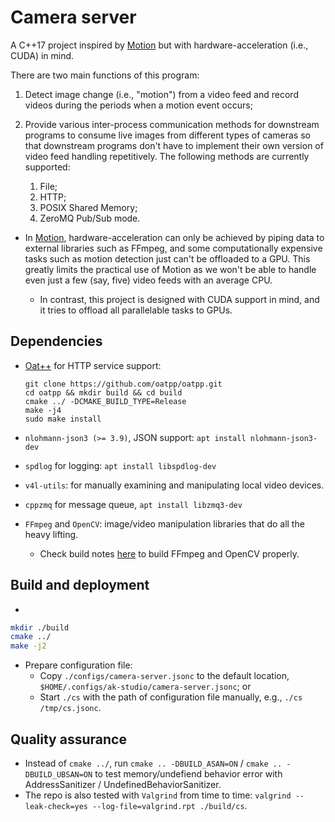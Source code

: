 # Camera server

A C++17 project inspired by
[Motion](https://github.com/Motion-Project/motion)
but with hardware-acceleration (i.e., CUDA) in mind.

There are two main functions of this program:

1.  Detect image change (i.e., "motion") from a video feed and record videos
    during the periods when a motion event occurs;
1.  Provide various inter-process communication methods for downstream
    programs to consume live images from different types of cameras
    so that downstream programs don't have to implement their own version of video
    feed handling repetitively. The following methods are currently supported:

    1.  File;
    1.  HTTP;
    1.  POSIX Shared Memory;
    1.  ZeroMQ Pub/Sub mode.

- In [Motion](https://github.com/Motion-Project/motion), hardware-acceleration
  can only be achieved by piping data to external libraries such as FFmpeg,
  and some computationally expensive tasks such as motion detection just
  can't be offloaded to a GPU. This greatly limits the practical use of
  Motion as we won't be able to handle even just a few (say, five) video feeds
  with an average CPU.

  - In contrast, this project is designed with CUDA support in mind, and it
    tries to offload all parallelable tasks to GPUs.

## Dependencies

- [Oat++](https://github.com/oatpp/) for HTTP service support:

  ```
  git clone https://github.com/oatpp/oatpp.git
  cd oatpp && mkdir build && cd build
  cmake ../ -DCMAKE_BUILD_TYPE=Release
  make -j4
  sudo make install
  ```

- `nlohmann-json3 (>= 3.9)`, JSON support: `apt install nlohmann-json3-dev`
- `spdlog` for logging: `apt install libspdlog-dev`
- `v4l-utils`: for manually examining and manipulating local video devices.
- `cppzmq` for message queue, `apt install libzmq3-dev`
- `FFmpeg` and `OpenCV`: image/video manipulation libraries that do all the
  heavy lifting.

  - Check build notes [here](./helper/build-notes.md) to build FFmpeg and
    OpenCV properly.

## Build and deployment

-

```bash
mkdir ./build
cmake ../
make -j2
```

- Prepare configuration file:
  - Copy `./configs/camera-server.jsonc` to the default location,
    `$HOME/.configs/ak-studio/camera-server.jsonc`; or
  - Start `./cs` with the path of configuration file manually, e.g.,
    `./cs /tmp/cs.jsonc`.

## Quality assurance

- Instead of `cmake ../`, run `cmake .. -DBUILD_ASAN=ON` /
  `cmake .. -DBUILD_UBSAN=ON` to test memory/undefiend behavior error with
  AddressSanitizer / UndefinedBehaviorSanitizer.
- The repo is also tested with `Valgrind` from time to time:
  `valgrind --leak-check=yes --log-file=valgrind.rpt ./build/cs`.

